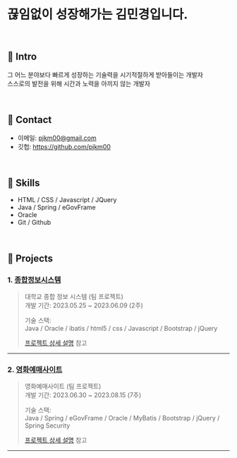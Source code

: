 # 끊임없이 성장해가는 김민경입니다.
</br>

## :pushpin: Intro
그 어느 분야보다 빠르게 성장하는 기술력을 시기적절하게 받아들이는 개발자
<br>
스스로의 발전을 위해 시간과 노력을 아끼지 않는 개발자

</br>

## :pushpin: Contact
- 이메일: pjkm00@gmail.com
- 깃헙: https://github.com/pjkm00

</br>

## :pushpin: Skills
- HTML / CSS / Javascript / JQuery
- Java / Spring / eGovFrame
- Oracle
- Git / Github

</br>

## :pushpin: Projects
### 1. [종합정보시스템](https://github.com/DW-4-1/1jo-project/tree/main/middle)
>대학교 종합 정보 시스템 (팀 프로젝트)   
>개발 기간: 2023.05.25 ~ 2023.06.09 (2주)
>  
>기술 스택:  
>Java / Oracle / ibatis / html5 / css / Javascript / Bootstrap / jQuery
>  
>[프로젝트 상세 설명](https://github.com/pjkm00/pjkm00/blob/main/middleproject.md) 참고

---

### 2. [영화예매사이트](https://github.com/jjgod66/dw-final-group2)
>영화예매사이트  (팀 프로젝트)  
>개발 기간: 2023.06.30 ~ 2023.08.15 (7주)
>  
>기술 스택:  
>Java / Spring / eGovFrame / Oracle / MyBatis / Bootstrap / jQuery / Spring Security
>  
>[프로젝트 상세 설명](https://github.com/pjkm00/pjkm00/blob/main/finalproject.md) 참고

---
